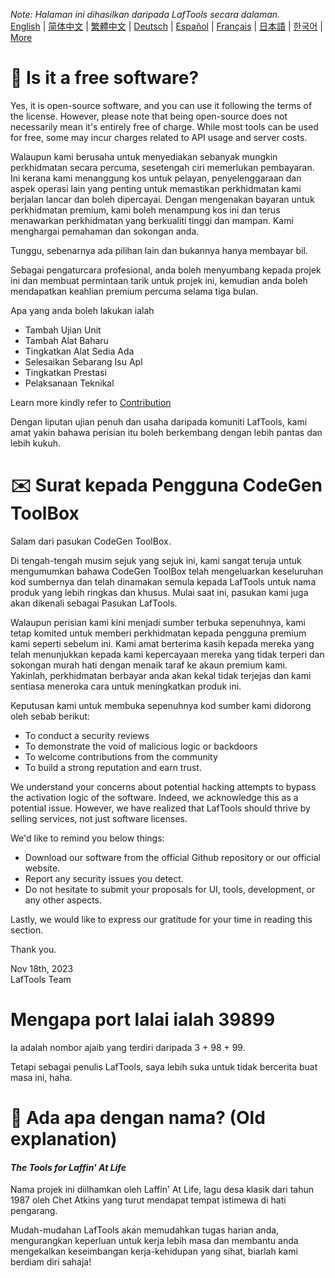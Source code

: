 <i>Note: Halaman ini dihasilkan daripada LafTools secara dalaman.</i> <br/> [English](/docs/en_US/FAQ.md)  |  [简体中文](/docs/zh_CN/FAQ.md)  |  [繁體中文](/docs/zh_HK/FAQ.md)  |  [Deutsch](/docs/de/FAQ.md)  |  [Español](/docs/es/FAQ.md)  |  [Français](/docs/fr/FAQ.md)  |  [日本語](/docs/ja/FAQ.md)  |  [한국어](/docs/ko/FAQ.md) | [More](/docs/) <br/>

# 🙋 Is it a free software?

Yes, it is open-source software, and you can use it following the terms of the license. However, please note that being open-source does not necessarily mean it's entirely free of charge. While most tools can be used for free, some may incur charges related to API usage and server costs.

Walaupun kami berusaha untuk menyediakan sebanyak mungkin perkhidmatan secara percuma, sesetengah ciri memerlukan pembayaran. Ini kerana kami menanggung kos untuk pelayan, penyelenggaraan dan aspek operasi lain yang penting untuk memastikan perkhidmatan kami berjalan lancar dan boleh dipercayai. Dengan mengenakan bayaran untuk perkhidmatan premium, kami boleh menampung kos ini dan terus menawarkan perkhidmatan yang berkualiti tinggi dan mampan. Kami menghargai pemahaman dan sokongan anda.

Tunggu, sebenarnya ada pilihan lain dan bukannya hanya membayar bil.

Sebagai pengaturcara profesional, anda boleh menyumbang kepada projek ini dan membuat permintaan tarik untuk projek ini, kemudian anda boleh mendapatkan keahlian premium percuma selama tiga bulan.

Apa yang anda boleh lakukan ialah

- Tambah Ujian Unit
- Tambah Alat Baharu
- Tingkatkan Alat Sedia Ada
- Selesaikan Sebarang Isu Apl
- Tingkatkan Prestasi
- Pelaksanaan Teknikal

Learn more kindly refer to [Contribution](CONTRIBUTION.md)

Dengan liputan ujian penuh dan usaha daripada komuniti LafTools, kami amat yakin bahawa perisian itu boleh berkembang dengan lebih pantas dan lebih kukuh.

# ✉️ Surat kepada Pengguna CodeGen ToolBox

Salam dari pasukan CodeGen ToolBox.

Di tengah-tengah musim sejuk yang sejuk ini, kami sangat teruja untuk mengumumkan bahawa CodeGen ToolBox telah mengeluarkan keseluruhan kod sumbernya dan telah dinamakan semula kepada LafTools untuk nama produk yang lebih ringkas dan khusus. Mulai saat ini, pasukan kami juga akan dikenali sebagai Pasukan LafTools.

Walaupun perisian kami kini menjadi sumber terbuka sepenuhnya, kami tetap komited untuk memberi perkhidmatan kepada pengguna premium kami seperti sebelum ini. Kami amat berterima kasih kepada mereka yang telah menunjukkan kepada kami kepercayaan mereka yang tidak terperi dan sokongan murah hati dengan menaik taraf ke akaun premium kami. Yakinlah, perkhidmatan berbayar anda akan kekal tidak terjejas dan kami sentiasa meneroka cara untuk meningkatkan produk ini.

Keputusan kami untuk membuka sepenuhnya kod sumber kami didorong oleh sebab berikut:

- To conduct a security reviews
- To demonstrate the void of malicious logic or backdoors
- To welcome contributions from the community
- To build a strong reputation and earn trust.

We understand your concerns about potential hacking attempts to bypass the activation logic of the software. Indeed, we acknowledge this as a potential issue. However, we have realized that LafTools should thrive by selling services, not just software licenses.

We'd like to remind you below things:

- Download our software from the official Github repository or our official website.
- Report any security issues you detect.
- Do not hesitate to submit your proposals for UI, tools, development, or any other aspects.

Lastly, we would like to express our gratitude for your time in reading this section.

Thank you.

Nov 18th, 2023  
LafTools Team

# Mengapa port lalai ialah 39899

Ia adalah nombor ajaib yang terdiri daripada 3 + 98 + 99.

Tetapi sebagai penulis LafTools, saya lebih suka untuk tidak bercerita buat masa ini, haha.

# 🌱 Ada apa dengan nama? (Old explanation)

#### _The Tools for Laffin' At Life_

Nama projek ini diilhamkan oleh Laffin' At Life, lagu desa klasik dari tahun 1987 oleh Chet Atkins yang turut mendapat tempat istimewa di hati pengarang.

Mudah-mudahan LafTools akan memudahkan tugas harian anda, mengurangkan keperluan untuk kerja lebih masa dan membantu anda mengekalkan keseimbangan kerja-kehidupan yang sihat, biarlah kami berdiam diri sahaja!
